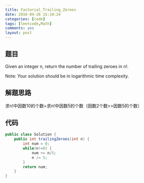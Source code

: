 ```yaml
---
title: Factorial_Trailing_Zeroes
date: 2016-04-26 15:10:24
categories: [code]
tags: [leetcode,Math]
comments: yes
layout: post
---
```


## 题目

Given an integer n, return the number of trailing zeroes in n!.

Note: Your solution should be in logarithmic time complexity.

## 解题思路

求n!中因数10的个数=求n!中因数5的个数（因数2个数>>因数5的个数）

## 代码

```java
public class Solution {
    public int trailingZeroes(int n) {
        int num = 0;
        while(n!=0) {
            num += n/5;
            n /= 5;
        }
        return num;
    }
}
```